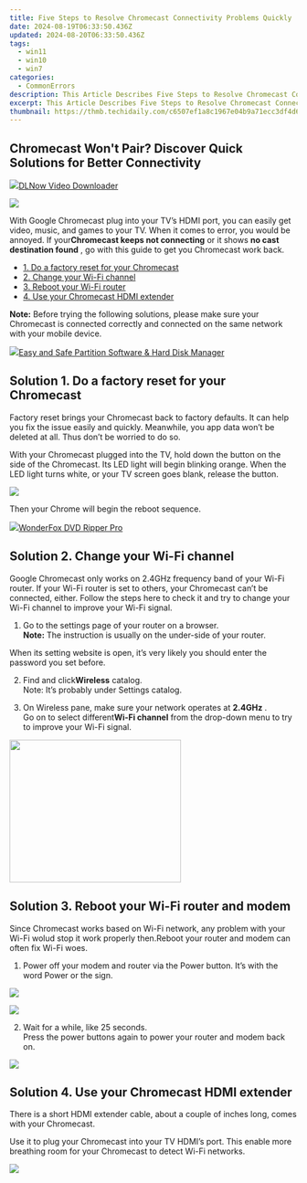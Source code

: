 ```yaml
---
title: Five Steps to Resolve Chromecast Connectivity Problems Quickly
date: 2024-08-19T06:33:50.436Z
updated: 2024-08-20T06:33:50.436Z
tags:
  - win11
  - win10
  - win7
categories:
  - CommonErrors
description: This Article Describes Five Steps to Resolve Chromecast Connectivity Problems Quickly
excerpt: This Article Describes Five Steps to Resolve Chromecast Connectivity Problems Quickly
thumbnail: https://thmb.techidaily.com/c6507ef1a8c1967e04b9a71ecc3df4d6b245a64121c79bffee638bab85472f90.jpg
---
```


## Chromecast Won't Pair? Discover Quick Solutions for Better Connectivity

<!-- affiliate ads begin -->
<a href="https://secure.2checkout.com/order/checkout.php?PRODS=4712430&QTY=1&AFFILIATE=108875&CART=1"><img src="https://secure.avangate.com/images/merchant/c404a5adbf90e09631678b13b05d9d7a/products/dlnow_256.png" border="0">DLNow Video Downloader</a>
<!-- affiliate ads end -->
![](https://images.drivereasy.com/wp-content/uploads/2017/08/img_5993ebc305472.jpg)

 With Google Chromecast plug into your TV’s HDMI port, you can easily get video, music, and games to your TV. When it comes to error, you would be annoyed. If your**Chromecast keeps not connecting** or it shows **no cast destination found** , go with this guide to get you Chromecast work back.

* [1. Do a factory reset for your Chromecast](https://tools.techidaily.com/drivereasy/download/)
* [2. Change your Wi-Fi channel](https://tools.techidaily.com/drivereasy/download/)
* [3. Reboot your Wi-Fi router](https://tools.techidaily.com/drivereasy/download/)
* [4. Use your Chromecast HDMI extender](https://tools.techidaily.com/drivereasy/download/)

**Note:** Before trying the following solutions, please make sure your Chromecast is connected correctly and connected on the same network with your mobile device.

<!-- affiliate ads begin -->
<a href="https://secure.2checkout.com/order/checkout.php?PRODS=22741618&QTY=1&AFFILIATE=108875&CART=1"><img src="https://www.diskpart.com/resource/images/index/dp-index-img-banner-people@2x.png" border="0">Easy and Safe Partition Software & Hard Disk Manager</a>
<!-- affiliate ads end -->
## Solution 1\. Do a factory reset for your Chromecast

 Factory reset brings your Chromecast back to factory defaults. It can help you fix the issue easily and quickly. Meanwhile, you app data won’t be deleted at all. Thus don’t be worried to do so.

 With your Chromecast plugged into the TV, hold down the button on the side of the Chromecast. Its LED light will begin blinking orange. When the LED light turns white, or your TV screen goes blank, release the button.

![](https://images.drivereasy.com/wp-content/uploads/2017/08/img_5993fcd29aefa.jpg)

Then your Chrome will begin the reboot sequence.

<!-- affiliate ads begin -->
<a href="https://secure.2checkout.com/order/checkout.php?PRODS=3922934&QTY=1&AFFILIATE=108875&CART=1"><img src="https://secure.avangate.com/images/merchant/4b0a0290ad7df100b77e86839989a75e/products/ripperpro.png" border="0">WonderFox DVD Ripper Pro</a>
<!-- affiliate ads end -->
## Solution 2\. Change your Wi-Fi channel

 Google Chromecast only works on  2.4GHz frequency band of your Wi-Fi router. If your Wi-Fi router is set to others, your Chromecast can’t be connected, either. Follow the steps here to check it and try to change your Wi-Fi channel to improve your Wi-Fi signal.

 1) Go to the settings page of your router on a browser.  
**Note:** The instruction is usually on the under-side of your router.

 When its setting website is open, it’s very likely you should enter the password you set before.

 2) Find and click**Wireless** catalog.  
 Note: It’s probably under Settings catalog.

 3) On Wireless pane, make sure your network operates at **2.4GHz** .  
 Go on to select different**Wi-Fi channel** from the drop-down menu to try to improve your Wi-Fi signal.

<!-- affiliate ads begin -->
<a href="https://modlily.sjv.io/c/5597632/2072819/17059" target="_top" id="2072819"><img src="//a.impactradius-go.com/display-ad/17059-2072819" border="0" alt="" width="300" height="250"/></a><img height="0" width="0" src="https://imp.pxf.io/i/5597632/2072819/17059" style="position:absolute;visibility:hidden;" border="0" />
<!-- affiliate ads end -->
## Solution 3\. Reboot your Wi-Fi router and modem

 Since Chromecast works based on Wi-Fi network, any problem with your Wi-Fi wolud stop it work properly then.Reboot your router and modem can often fix Wi-Fi woes.

 1) Power off your modem and router via the Power button. It’s with the word Power or the sign.

<!-- affiliate ads begin -->
<a href="https://secure.2checkout.com/order/checkout.php?PRODS=45152835&QTY=1&AFFILIATE=108875&CART=1"><img src="https://download.terabyteunlimited.com/banners/ad_800x450_d.jpg" border="0"></a>
<!-- affiliate ads end -->
![](https://images.drivereasy.com/wp-content/uploads/2017/08/img_598d2bb8bb2f3.jpg)

 2) Wait for a while, like 25 seconds.  
 Press the power buttons again to power your router and modem back on.

<!-- affiliate ads begin -->
<a href="https://store.absolute.com/order/checkout.php?PRODS=4601998&QTY=1&AFFILIATE=108875&CART=1"><img src="https://secure.avangate.com/images/merchant/ef70e26a0b5da778eda3f48014d087cd/728x90_larger-shield.jpg" border="0"></a>
<!-- affiliate ads end -->
## Solution 4\. Use your Chromecast HDMI extender

 There is a short HDMI extender cable, about a couple of inches long, comes with your Chromecast.

 Use it to plug your Chromecast into your TV HDMI’s port. This enable more breathing room for your Chromecast to detect Wi-Fi networks.

![](https://images.drivereasy.com/wp-content/uploads/2017/08/img_59941374528a4.jpg)

<ins class="adsbygoogle"
     style="display:block"
     data-ad-format="autorelaxed"
     data-ad-client="ca-pub-7571918770474297"
     data-ad-slot="1223367746"></ins>



<ins class="adsbygoogle"
     style="display:block"
     data-ad-client="ca-pub-7571918770474297"
     data-ad-slot="8358498916"
     data-ad-format="auto"
     data-full-width-responsive="true"></ins>


